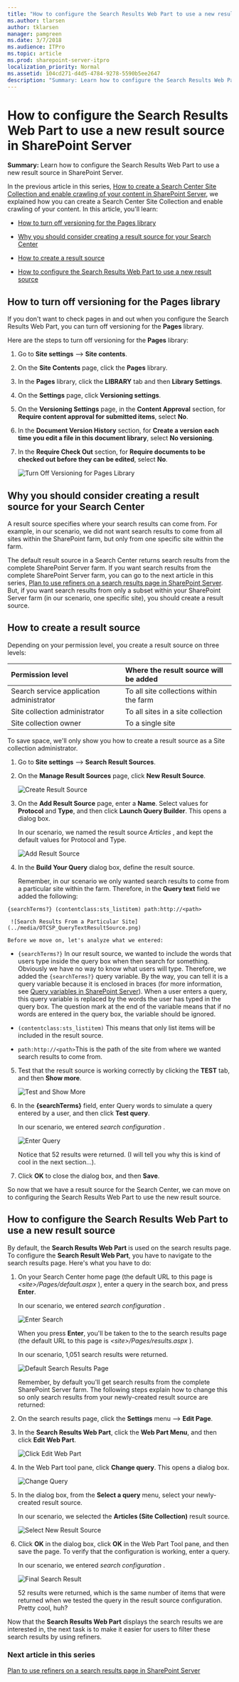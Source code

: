 ```yaml
---
title: "How to configure the Search Results Web Part to use a new result source in SharePoint Server"
ms.author: tlarsen
author: tklarsen
manager: pamgreen
ms.date: 3/7/2018
ms.audience: ITPro
ms.topic: article
ms.prod: sharepoint-server-itpro
localization_priority: Normal
ms.assetid: 104cd271-d4d5-4784-9278-5590b5ee2647
description: "Summary: Learn how to configure the Search Results Web Part to use a new result source in SharePoint Server."
---
```


# How to configure the Search Results Web Part to use a new result source in SharePoint Server

 **Summary:** Learn how to configure the Search Results Web Part to use a new result source in SharePoint Server. 
  
In the previous article in this series, [How to create a Search Center Site Collection and enable crawling of your content in SharePoint Server](how-to-create-a-search-center-site-collection-and-enable-crawling-of-your-conten.md), we explained how you can create a Search Center Site Collection and enable crawling of your content. In this article, you'll learn:
  
- [How to turn off versioning for the Pages library](how-to-configure-the-search-results-web-part-to-use-a-new-result-source.md#BKMK_HowtoTurnOffVersioningforthePagesLibrary)
    
- [Why you should consider creating a result source for your Search Center](how-to-configure-the-search-results-web-part-to-use-a-new-result-source.md#BKMK_WhyYouShouldConsiderCreatingaResultSourceforYourSearchCenter)
    
- [How to create a result source](how-to-configure-the-search-results-web-part-to-use-a-new-result-source.md#BKMK_HowtoCreateaResultSource)
    
- [How to configure the Search Results Web Part to use a new result source](how-to-configure-the-search-results-web-part-to-use-a-new-result-source.md#BKMK_HowtoConfiguretheSearchResultsWebParttoUseaNewResultSource)
    
## How to turn off versioning for the Pages library
<a name="BKMK_HowtoTurnOffVersioningforthePagesLibrary"> </a>

If you don't want to check pages in and out when you configure the Search Results Web Part, you can turn off versioning for the **Pages** library. 
  
Here are the steps to turn off versioning for the **Pages** library: 
  
1. Go to **Site settings** --> **Site contents**. 
    
2. On the **Site Contents** page, click the **Pages** library. 
    
3. In the **Pages** library, click the **LIBRARY** tab and then **Library Settings**. 
    
4. On the **Settings** page, click **Versioning settings**. 
    
5. On the **Versioning Settings** page, in the **Content Approval** section, for **Require content approval for submitted items**, select **No**. 
    
6. In the **Document Version History** section, for **Create a version each time you edit a file in this document library**, select **No versioning**. 
    
7. In the **Require Check Out** section, for **Require documents to be checked out before they can be edited**, select **No**. 
    
     ![Turn Off Versioning for Pages Library](../media/OTCSP_TurnOffVersioning.png)
  
## Why you should consider creating a result source for your Search Center
<a name="BKMK_WhyYouShouldConsiderCreatingaResultSourceforYourSearchCenter"> </a>

A result source specifies where your search results can come from. For example, in our scenario, we did not want search results to come from all sites within the SharePoint farm, but only from one specific site within the farm.
  
The default result source in a Search Center returns search results from the complete SharePoint Server farm. If you want search results from the complete SharePoint Server farm, you can go to the next article in this series, [Plan to use refiners on a search results page in SharePoint Server](plan-to-use-refiners-on-a-search-results-page.md). But, if you want search results from only a subset within your SharePoint Server farm (in our scenario, one specific site), you should create a result source.
  
## How to create a result source
<a name="BKMK_HowtoCreateaResultSource"> </a>

Depending on your permission level, you create a result source on three levels:
  
|**Permission level**|**Where the result source will be added**|
|:-----|:-----|
|Search service application administrator  <br/> |To all site collections within the farm  <br/> |
|Site collection administrator  <br/> |To all sites in a site collection  <br/> |
|Site collection owner  <br/> |To a single site  <br/> |
   
To save space, we'll only show you how to create a result source as a Site collection administrator.
  
1. Go to **Site settings** --> **Search Result Sources**. 
    
2. On the **Manage Result Sources** page, click **New Result Source**. 
    
     ![Create Result Source](../media/OTCSP_NewResultSource.png)
  
3. On the **Add Result Source** page, enter a **Name**. Select values for **Protocol** and **Type**, and then click **Launch Query Builder**. This opens a dialog box. 
    
    In our scenario, we named the result source  *Articles*  , and kept the default values for Protocol and Type. 
    
     ![Add Result Source](../media/OTCSP_AddResultSource.png)
  
4. In the **Build Your Query** dialog box, define the result source. 
    
    Remember, in our scenario we only wanted search results to come from a particular site within the farm. Therefore, in the **Query text** field we added the following: 
    
  ```
  {searchTerms?} (contentclass:sts_listitem) path:http://<path>
  ```

     ![Search Results From a Particular Site](../media/OTCSP_QueryTextResultSource.png)
  
    Before we move on, let's analyze what we entered:
    
  -  `{searchTerms?}` In our result source, we wanted to include the words that users type inside the query box when then search for something. Obviously we have no way to know what users will type. Therefore, we added the  `{searchTerms?}` query variable. By the way, you can tell it is a query variable because it is enclosed in braces (for more information, see [Query variables in SharePoint Server](../technical-reference/query-variables.md)). When a user enters a query, this query variable is replaced by the words the user has typed in the query box. The question mark at the end of the variable means that if no words are entered in the query box, the variable should be ignored.
    
  -  `(contentclass:sts_listitem)` This means that only list items will be included in the result source. 
    
  -  `path:http://<path>`This is the path of the site from where we wanted search results to come from.
    
5. Test that the result source is working correctly by clicking the **TEST** tab, and then **Show more**. 
    
     ![Test and Show More](../media/OTCSP_TESTShowmore.png)
  
6. In the **{searchTerms}** field, enter Query words to simulate a query entered by a user, and then click **Test query**. 
    
    In our scenario, we entered  *search configuration*  . 
    
     ![Enter Query](../media/OTCSP_TestQuery.png)
  
    Notice that 52 results were returned. (I will tell you why this is kind of cool in the next section…).
    
7. Click **OK** to close the dialog box, and then **Save**. 
    
So now that we have a result source for the Search Center, we can move on to configuring the Search Results Web Part to use the new result source.
  
## How to configure the Search Results Web Part to use a new result source
<a name="BKMK_HowtoConfiguretheSearchResultsWebParttoUseaNewResultSource"> </a>

By default, the **Search Results Web Part** is used on the search results page. To configure the **Search Result Web Part**, you have to navigate to the search results page. Here's what you have to do: 
  
1. On your Search Center home page (the default URL to this page is  *\<site\>/Pages/default.aspx*  ), enter a query in the search box, and press **Enter**. 
    
    In our scenario, we entered  *search configuration*  . 
    
     ![Enter Search](../media/OTCSP_EnterSearch.png)
  
    When you press **Enter**, you'll be taken to the to the search results page (the default URL to this page is  *\<site\>/Pages/results.aspx*  ). 
    
    In our scenario, 1,051 search results were returned.
    
     ![Default Search Results Page](../media/OTCSP_DefaultSearchResult.png)
  
    Remember, by default you'll get search results from the complete SharePoint Server farm. The following steps explain how to change this so only search results from your newly-created result source are returned:
    
2. On the search results page, click the **Settings** menu --> **Edit Page**. 
    
3. In the **Search Results Web Part**, click the **Web Part Menu**, and then click **Edit Web Part**. 
    
     ![Click Edit Web Part](../media/OTCSP_EditWebPart2.png)
  
4. In the Web Part tool pane, click **Change query**. This opens a dialog box. 
    
     ![Change Query](../media/OTCSP_ChangeQuery.png)
  
5. In the dialog box, from the **Select a query** menu, select your newly-created result source. 
    
    In our scenario, we selected the **Articles (Site Collection)** result source. 
    
     ![Select New Result Source](../media/OTCSP_SelectNewResultSource.png)
  
6. Click **OK** in the dialog box, click **OK** in the Web Part Tool pane, and then save the page. To verify that the configuration is working, enter a query. 
    
    In our scenario, we entered  *search configuration*  . 
    
     ![Final Search Result](../media/OTCSP_FinalSearchResult.png)
  
    52 results were returned, which is the same number of items that were returned when we tested the query in the result source configuration. Pretty cool, huh?
    
Now that the **Search Results Web Part** displays the search results we are interested in, the next task is to make it easier for users to filter these search results by using refiners. 
  
### Next article in this series

[Plan to use refiners on a search results page in SharePoint Server](plan-to-use-refiners-on-a-search-results-page.md)
  

